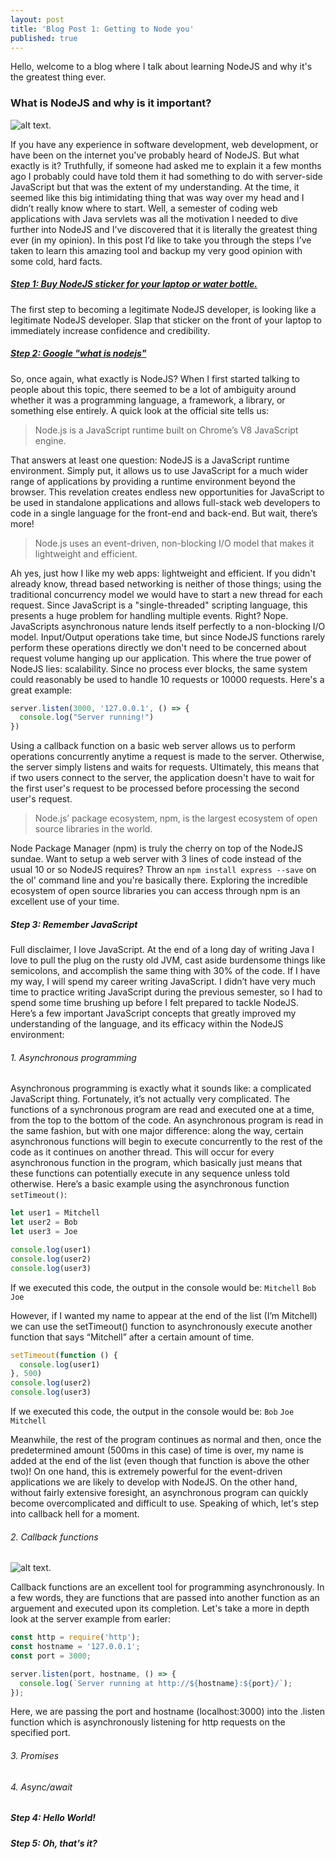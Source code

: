 ```yaml
---
layout: post
title: 'Blog Post 1: Getting to Node you'
published: true
---
```


Hello, welcome to a blog where I talk about learning NodeJS and why it's the greatest thing ever.

### What is NodeJS and why is it important? 

![alt text.](https://upload.wikimedia.org/wikipedia/commons/thumb/d/d9/Node.js_logo.svg/1200px-Node.js_logo.svg.png "nodelogo")

If you have any experience in software development, web development, or have been on the internet you've probably heard of NodeJS. But what exactly is it? Truthfully, if someone had asked me to explain it a few months ago I probably could have told them it had something to do with server-side JavaScript but that was the extent of my understanding. At the time, it seemed like this big intimidating thing that was way over my head and I didn’t really know where to start. Well, a semester of coding web applications with Java servlets was all the motivation I needed to dive further into NodeJS and I’ve discovered that it is literally the greatest thing ever (in my opinion). In this post I’d like to take you through the steps I’ve taken to learn this amazing tool and backup my very good opinion with some cold, hard facts. 

##### [Step 1: Buy NodeJS sticker for your laptop or water bottle.](https://www.redbubble.com/shop/nodejs+stickers)

The first step to becoming a legitimate NodeJS developer, is looking like a legitimate NodeJS developer. Slap that sticker on the front of your laptop to immediately increase confidence and credibility. 

##### [Step 2: Google "what is nodejs"](https://letmegooglethat.com/?q=what+is+nodejs)

So, once again, what exactly is NodeJS? When I first started talking to people about this topic, there seemed to be a lot of ambiguity around whether it was a programming language, a framework, a library, or something else entirely. A quick look at the official site tells us:

> Node.js is a JavaScript runtime built on Chrome’s V8 JavaScript engine.

That answers at least one question: NodeJS is a JavaScript runtime environment. Simply put, it allows us to use JavaScript for a much wider range of applications by providing a runtime environment beyond the browser. This revelation creates endless new opportunities for JavaScript to be used in standalone applications and allows full-stack web developers to code in a single language for the front-end and back-end. But wait, there’s more! 

> Node.js uses an event-driven, non-blocking I/O model that makes it lightweight and efficient.

Ah yes, just how I like my web apps: lightweight and efficient. If you didn't already know, thread based networking is neither of those things; using the traditional concurrency model we would have to start a new thread for each request. Since JavaScript is a "single-threaded" scripting language, this presents a huge problem for handling multiple events. Right? Nope. JavaScripts asynchronous nature lends itself perfectly to a non-blocking I/O model. Input/Output operations take time, but since NodeJS functions rarely perform these operations directly we don't need to be concerned about request volume hanging up our application. This where the true power of NodeJS lies: scalability. Since no process ever blocks, the same system could reasonably be used to handle 10 requests or 10000 requests. Here's a great example: 


```javascript
server.listen(3000, '127.0.0.1', () => {
  console.log("Server running!")
})
```


Using a callback function on a basic web server allows us to perform operations concurrently anytime a request is made to the server. Otherwise, the server simply listens and waits for requests. Ultimately, this means that if two users connect to the server, the application doesn't have to wait for the first user's request to be processed before processing the second user's request. 

> Node.js’ package ecosystem, npm, is the largest ecosystem of open source libraries in the world.

Node Package Manager (npm) is truly the cherry on top of the NodeJS sundae. Want to setup a web server with 3 lines of code instead of the usual 10 or so NodeJS requires? Throw an `npm install express --save` on the ol' command line and you're basically there. Exploring the incredible ecosystem of open source libraries you can access through npm is an excellent use of your time. 


##### Step 3: Remember JavaScript 
Full disclaimer, I love JavaScript. At the end of a long day of writing Java I love to pull the plug on the rusty old JVM, cast aside burdensome things like semicolons, and accomplish the same thing with 30% of the code. If I have my way, I will spend my career writing JavaScript. I didn’t have very much time to practice writing JavaScript during the previous semester, so I had to spend some time brushing up before I felt prepared to tackle NodeJS. Here’s a few important JavaScript concepts that greatly improved my understanding of the language, and its efficacy within the NodeJS environment:

###### 1.	Asynchronous programming 
Asynchronous programming is exactly what it sounds like: a complicated JavaScript thing. Fortunately, it’s not actually very complicated. The functions of a synchronous program are read and executed one at a time, from the top to the bottom of the code. An asynchronous program is read in the same fashion, but with one major difference: along the way, certain asynchronous functions will begin to execute concurrently to the rest of the code as it continues on another thread. This will occur for every asynchronous function in the program, which basically just means that these functions can potentially execute in any sequence unless told otherwise. Here’s a basic example using the asynchronous function `setTimeout()`:

```javascript
let user1 = Mitchell
let user2 = Bob
let user3 = Joe

console.log(user1)
console.log(user2)
console.log(user3)
```

If we executed this code, the output in the console would be:
`Mitchell`
`Bob`
`Joe`

However, if I wanted my name to appear at the end of the list (I’m Mitchell) we can use the setTimeout() function to asynchronously execute another function that says “Mitchell” after a certain amount of time. 

```javascript
setTimeout(function () {
  console.log(user1)
}, 500)
console.log(user2)
console.log(user3)
```

If we executed this code, the output in the console would be:
`Bob`
`Joe`
`Mitchell`

Meanwhile, the rest of the program continues as normal and then, once the predetermined amount (500ms in this case) of time is over, my name is added at the end of the list (even though that function is above the other two)! On one hand, this is extremely powerful for the event-driven applications we are likely to develop with NodeJS. On the other hand, without fairly extensive foresight, an asynchronous program can quickly become overcomplicated and difficult to use. Speaking of which, let's step into callback hell for a moment.

###### 2.	Callback functions 
![alt text.](https://brunolm.files.wordpress.com/2017/01/hadouken-code.jpg?w=625&h=364g "nodelogo")

Callback functions are an excellent tool for programming asynchronously. In a few words, they are functions that are passed into another function as an arguement and executed upon its completion. Let's take a more in depth look at the server example from earler:

```javascript
const http = require('http');
const hostname = '127.0.0.1';
const port = 3000;

server.listen(port, hostname, () => {
  console.log(`Server running at http://${hostname}:${port}/`);
});
```

Here, we are passing the port and hostname (localhost:3000) into the .listen function which is asynchronously listening for http requests on the specified port. 


###### 3.	Promises
###### 4.	Async/await 


##### Step 4: Hello World! 

##### Step 5: Oh, that's it? 


